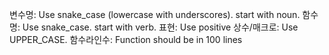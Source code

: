변수명: Use snake_case (lowercase with underscores). start with noun.
함수명: Use snake_case. start with verb.
표현: Use positive
상수/매크로: Use UPPER_CASE.
함수라인수: Function should be in 100 lines
